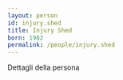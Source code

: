```yaml
---
layout: person
id: injury.shed
title: Injury Shed
born: 1982
permalink: /people/injury.shed
---
```


Dettagli della persona 